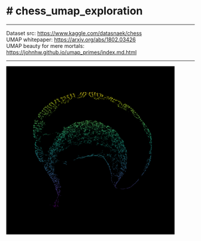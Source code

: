 # # chess_umap_exploration

---

Dataset src: https://www.kaggle.com/datasnaek/chess \
UMAP whitepaper: https://arxiv.org/abs/1802.03426 \
UMAP beauty for mere mortals: https://johnhw.github.io/umap_primes/index.md.html

---

<p>
  <img src="https://github.com/nefiu/chess_umap_exploration/blob/master/screens/euclidean_v02.png" width="450" title="cosine vis v0.1">
</p>
